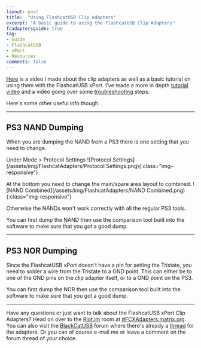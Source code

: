 ```yaml
---
layout: post
title:  "Using FlashcatUSB Clip Adapters"
excerpt: "A basic guide to using the FlashcatUSB Clip Adapters"
fcadaptersguide: true
tag:
- Guide
- FlashcatUSB
- xPort
- Resources
comments: false
---
```


[Here](https://youtu.be/0JLvI2vaAI8) is a video I made about the clip adapters as well as a basic tutorial on using them with the FlashcatUSB xPort. I've made a more in depth [tutorial video](https://youtu.be/mcuzO3ZSaBg) and a video going over some [troubleshooting](https://youtu.be/43VDcZQesHo) steps.

Here's some other useful info though.

---

## PS3 NAND Dumping

When you are dumping the NAND from a PS3 there is one setting that you need to change.

Under Mode > Protocol Settings
![Protocol Settings](/assets/img/FlashcatAdapters/Protocol Settings.png){:class="img-responsive"}

At the bottom you need to change the main/spare area layout to combined.
![NAND Combined](/assets/img/FlashcatAdapters/NAND Combined.png){:class="img-responsive"}

Otherwise the NANDs won't work correctly with all the regular PS3 tools.

You can first dump the NAND then use the comparison tool built into the software to make sure that you got a good dump.

---

## PS3 NOR Dumping

Since the FlashcatUSB xPort doesn't have a pin for setting the Tristate, you need to solder a wire from the Tristate to a GND point. This can either be to one of the GND pins on the clip adapter itself, or to a GND point on the PS3.

You can first dump the NOR then use the comparison tool built into the software to make sure that you got a good dump.

---

Have any questions or just want to talk about the FlashcatUSB xPort Clip Adapters? Head on over to the [Riot.im](https://riot.im) room at [#FCXAdapters:matrix.org](https://riot.im/app/#/room/#FCXAdapters:matrix.org). You can also visit the [BlackCatUSB](https://www.blackcatusb.net/index.php) forum where there's already a [thread](https://www.blackcatusb.net/index.php?threads/tsop56-48-nor-nand-clip-adapters-for-the-flashcatusb-xport.493/) for the adapters. Or you can of course e-mail me or leave a comment on the forum thread of your choice.
